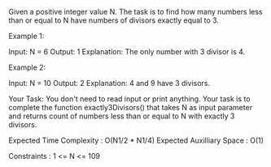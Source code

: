 Given a positive integer value N. The task is to find how many numbers less than or equal to N have numbers of divisors exactly equal to 3.

 

Example 1:

Input:
N = 6
Output: 1
Explanation: The only number with 
3 divisor is 4.

 

Example 2:

Input:
N = 10
Output: 2
Explanation: 4 and 9 have 3 divisors.

 

Your Task:
You don't need to read input or print anything. Your task is to complete the function exactly3Divisors() that takes N as input parameter and returns count of numbers less than or equal to N with exactly 3 divisors.

 

Expected Time Complexity : O(N1/2 * N1/4)
Expected Auxilliary Space :  O(1)

 

Constraints :
1 <= N <= 109
